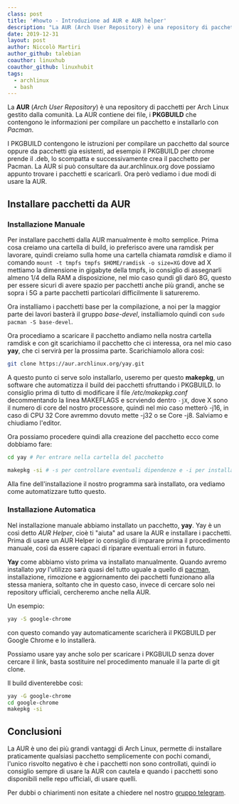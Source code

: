 ```yaml
---
class: post
title: '#howto - Introduzione ad AUR e AUR helper'
description: "La AUR (Arch User Repository) è una repository di pacchetti per Arch Linux gestito dalla comunità. La AUR contiene dei file.."
date: 2019-12-31
layout: post
author: Niccolò Martiri
author_github: talebian
coauthor: linuxhub
coauthor_github: linuxhubit
tags:
  - archlinux  
  - bash
---
```

La **AUR** (*Arch User Repository*) è una repository di pacchetti per Arch Linux gestito dalla comunità. La AUR contiene dei file, i **PKGBUILD** che contengono le informazioni per compilare un pacchetto e installarlo con _Pacman_. 

I PKGBUILD  contengono le istruzioni per compilare un pacchetto dal source oppure da pacchetti gia esistenti, ad esempio il PKGBUILD per chrome prende il .deb, lo scompatta e successivamente crea il pacchetto per Pacman. La AUR si può consultare da aur.archlinux.org dove possiamo appunto trovare i pacchetti e scaricarli.
Ora però vediamo i due modi di usare la AUR.

## Installare pacchetti da AUR

### Installazione Manuale

Per installare pacchetti dalla AUR manualmente è molto semplice. Prima cosa creiamo una cartella di build, io preferisco avere una ramdisk per lavorare, quindi creiamo sulla home una cartella chiamata _ramdisk_ e diamo il comando `mount -t tmpfs tmpfs $HOME/ramdisk -o size=XG` dove ad X mettiamo la dimensione in gigabyte della tmpfs, io consiglio di assegnarli almeno 1/4 della RAM a disposizione, nel mio caso qundi gli darò 8G, questo per essere sicuri di avere spazio per pacchetti anche più grandi, anche se sopra i 5G a parte pacchetti particolari difficilmente li satureremo. 

Ora installiamo i pacchetti base per la compilazione, a noi per la maggior parte dei lavori basterà il gruppo _base-devel_, installiamolo quindi con `sudo pacman -S base-devel`.

Ora procediamo a scaricare il pacchetto andiamo nella nostra cartella ramdisk e con git scarichiamo il pacchetto che ci interessa, ora nel mio caso __yay__, che ci servirà per la prossima parte. Scarichiamolo allora così:

```bash
git clone https://aur.archlinux.org/yay.git
```

A questo punto ci serve solo installarlo, useremo per questo **makepkg**, un software che automatizza il build dei pacchetti sfruttando i PKGBUILD. Io consiglio prima di tutto di modificare il file _/etc/makepkg.conf_ decommentando la linea MAKEFLAGS e scrviendo dentro `-jX`, dove X sono il numero di core del nostro processore, quindi nel mio caso metterò -j16, in caso di CPU 32 Core avremmo dovuto mette -j32 o se  Core -j8. Salviamo e chiudiamo l'editor.

Ora possiamo procedere quindi alla creazione del pacchetto ecco come dobbiamo fare:

```bash
cd yay # Per entrare nella cartella del pacchetto

makepkg -si # -s per controllare eventuali dipendenze e -i per installare automaticamente il pacchetto con pacman.
```

Alla fine dell'installazione il nostro programma sarà installato, ora vediamo come automatizzare tutto questo.

### Installazione Automatica

Nel installazione manuale abbiamo installato un pacchetto, **yay**. Yay è un così detto _AUR Helper_, cioè ti "aiuta" ad usare la AUR e installare i pacchetti.
Prima di usare un AUR Helper io consiglio di imparare prima il procedimento manuale, così da essere capaci di riparare eventuali errori in futuro.

**Yay** come abbiamo visto prima va installato manualmente. Quando avremo installato _yay_ l'utilizzo sarà quasi del tutto uguale a quello di <a href="https://linuxhub.it/articles/howto-come-usare-pacman,-comandi-fondamentali">pacman</a>, installazione, rimozione e aggiornamento dei pacchetti funzionano alla stessa maniera, soltanto che in questo caso, invece di cercare solo nei repository ufficiali, cercheremo anche nella AUR.

Un esempio:

```bash
yay -S google-chrome
```

con questo comando yay automaticamente scaricherà il PKGBUILD per Google Chrome e lo installerà.

Possiamo usare yay anche solo per scaricare i PKGBUILD senza dover cercare il link, basta sostituire nel procedimento manuale il la parte di git clone.

Il build diventerebbe così:

```bash
yay -G google-chrome
cd google-chrome
makepkg -si
```

## Conclusioni

La AUR è uno dei più grandi vantaggi di Arch Linux, permette di installare praticamente qualsiasi pacchetto semplicemente con pochi comandi, l'unico risvolto negativo è che i pacchetti non sono controllati, quindi io consiglio sempre di usare la AUR con cautela e quando i pacchetti sono disponibili nelle repo ufficiali, di usare quelli.

Per dubbi o chiarimenti non esitate a chiedere nel nostro [gruppo telegram](https://linuxhub.it/t.me/gentedilinux).